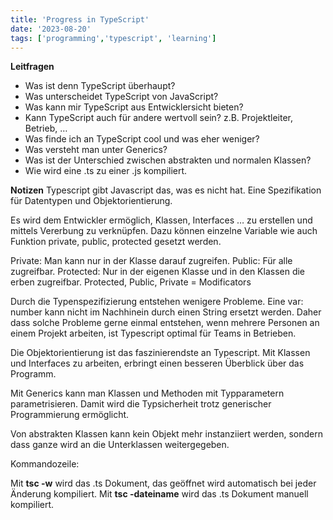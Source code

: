 ```yaml
---
title: 'Progress in TypeScript'
date: '2023-08-20'
tags: ['programming','typescript', 'learning']
---
```


<CustomImage src="https://raw.githubusercontent.com/AndrinTraeger/blogposts/main/images/ts.png" alt="TypeScript" />

**Leitfragen**
- Was ist denn TypeScript überhaupt?
- Was unterscheidet TypeScript von JavaScript?
- Was kann mir TypeScript aus Entwicklersicht bieten?
- Kann TypeScript auch für andere wertvoll sein? z.B. Projektleiter, Betrieb, …
- Was finde ich an TypeScript cool und was eher weniger?
- Was versteht man unter Generics?
- Was ist der Unterschied zwischen abstrakten und normalen Klassen?
- Wie wird eine .ts zu einer .js kompiliert.

**Notizen**
Typescript gibt Javascript das, was es nicht hat. Eine Spezifikation für Datentypen und Objektorientierung. 

Es wird dem Entwickler ermöglich, Klassen, Interfaces … zu erstellen und mittels Vererbung zu verknüpfen. Dazu können einzelne Variable wie auch Funktion private, public, protected gesetzt werden. 

Private: Man kann nur in der Klasse darauf zugreifen.
Public: Für alle zugreifbar.
Protected: Nur in der eigenen Klasse und in den Klassen die erben zugreifbar.
Protected, Public, Private = Modificators

Durch die Typenspezifizierung entstehen wenigere Probleme. Eine var: number kann nicht im Nachhinein durch einen String ersetzt werden.
Daher dass solche Probleme gerne einmal entstehen, wenn mehrere Personen an einem Projekt arbeiten, ist Typescript optimal für Teams in Betrieben.

Die Objektorientierung ist das faszinierendste an Typescript. Mit Klassen und Interfaces zu arbeiten, erbringt einen besseren Überblick über das Programm.

Mit Generics kann man Klassen und Methoden mit Typparametern parametrisieren. Damit wird die Typsicherheit trotz generischer Programmierung ermöglicht.

Von abstrakten Klassen kann kein Objekt mehr instanziiert werden, sondern dass ganze wird an die Unterklassen weitergegeben.

Kommandozeile:

Mit **tsc -w** wird das .ts Dokument, das geöffnet wird automatisch bei jeder Änderung kompiliert.
Mit **tsc -dateiname** wird das .ts Dokument manuell kompiliert.